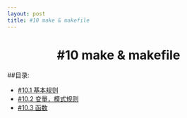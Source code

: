 ```yaml
---
layout: post
title: #10 make & makefile 
---
```

<h1 style="text-align:center">#10 make & makefile</h1>
##目录:
<ul>
<li> <a href="/post/10/10.1.html">#10.1 基本规则</a> </li>
<li> <a href="/post/10/10.2.html">#10.2 变量，模式规则</a> </li>
<li> <a href="/post/10/10.3.html">#10.3 函数</a> </li>
</ul>
